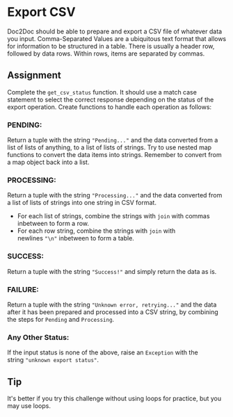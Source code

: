 # Export CSV

Doc2Doc should be able to prepare and export a CSV file of whatever data you input. Comma-Separated Values are a ubiquitous text format that allows for information to be structured in a table. There is usually a header row, followed by data rows. Within rows, items are separated by commas.

## Assignment

Complete the `get_csv_status` function. It should use a match case statement to select the correct response depending on the status of the export operation. Create functions to handle each operation as follows:

### PENDING:

Return a tuple with the string `"Pending..."` and the data converted from a list of lists of anything, to a list of lists of strings. Try to use nested map functions to convert the data items into strings. Remember to convert from a map object back into a list.

### PROCESSING:

Return a tuple with the string `"Processing..."` and the data converted from a list of lists of strings into one string in CSV format.

- For each list of strings, combine the strings with `join` with commas inbetween to form a row.
- For each row string, combine the strings with `join` with newlines `"\n"` inbetween to form a table.

### SUCCESS:

Return a tuple with the string `"Success!"` and simply return the data as is.

### FAILURE:

Return a tuple with the string `"Unknown error, retrying..."` and the data after it has been prepared and processed into a CSV string, by combining the steps for `Pending` and `Processing`.

### Any Other Status:

If the input status is none of the above, raise an `Exception` with the string `"unknown export status"`.

## Tip

It's better if you try this challenge without using loops for practice, but you may use loops.